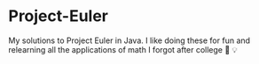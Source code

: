 # Project-Euler
My solutions to Project Euler in Java.  I like doing these for fun and relearning all the applications of math I forgot after college
🤔 :bulb:
